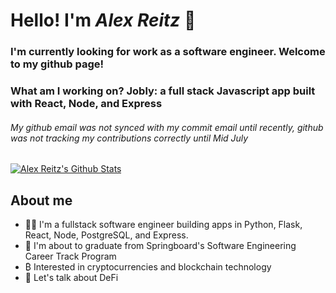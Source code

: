 # Hello! I'm *Alex Reitz* 👋

### I'm currently looking for work as a software engineer. Welcome to my github page!
### What am I working on? Jobly: a full stack Javascript app built with React, Node, and Express

###### My github email was not synced with my commit email until recently, github was not tracking my contributions correctly until Mid July
[![Alex Reitz's Github Stats](https://github-readme-stats.vercel.app/api?username=Alex-Reitz)](https://github.com/Alex-Reitz/github-readme-stats)


## About me 
* 👨‍💻 I'm a fullstack software engineer building apps in Python, Flask, React, Node, PostgreSQL, and Express.
* 🌱 I'm about to graduate from Springboard's Software Engineering Career Track Program
* ₿ Interested in cryptocurrencies and blockchain technology
* 👀 Let's talk about DeFi

  
